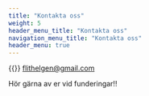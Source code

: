```yaml
---
title: "Kontakta oss"
weight: 5
header_menu_title: "Kontakta oss"
navigation_menu_title: "Kontakta oss"
header_menu: true
---
```


{{<icon class="fa fa-envelope">}}&nbsp;[flithelgen@gmail.com](mailto:flithelgen@gmail.com)

<!--{{<icon class="fa fa-phone">}}&nbsp;[+49 1111 555555](tel:+491111555555)-->

Hör gärna av er vid funderingar!!


<!--(mailto:your-email@your-domain.com)-->